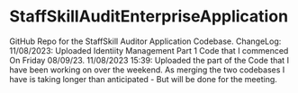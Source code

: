 # StaffSkillAuditEnterpriseApplication
GitHub Repo for the StaffSkill Auditor Application Codebase.
ChangeLog:
11/08/2023: Uploaded Identiity Management Part 1 Code that I commenced On Friday 08/09/23.
11/08/2023 15:39: Uploaded the part of the Code that I have been working on over the weekend. As merging the two codebases I have is taking longer than anticipated - But will be done for the meeting.
